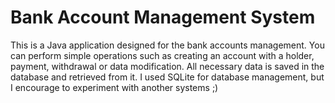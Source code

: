 # Bank Account Management System

This is a Java application designed for the bank accounts management. You can perform simple operations such as creating an account with a holder, payment, withdrawal or data modification. All necessary data is saved in the database and retrieved from it. I used SQLite for database management, but I encourage to experiment with another systems ;)
